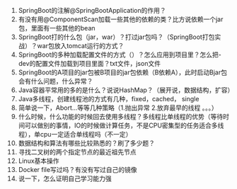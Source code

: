 1. SpringBoot的注解@SpringBootApplication的作用？
2. 有没有用@ComponentScan加载一些其他的依赖的类？比方说依赖一个jar包，里面有一些其他的bean
3. SpringBoot打的什么包（jar，war）？打过jar包吗？（SpringBoot打包实战）？war包放入tomcat运行的方式？
4. SpringBoot的多种加载配置文件的方式（）？怎么应用到项目里？怎么把-dev的配置文件加载到项目里面？txt文件，json文件
5. SpringBoot的A项目的jar包被B项目的jar包依赖（B依赖A），此时启动Bjar包会有什么问题，什么异常？
6. Java容器平常用的多的是什么？说说HashMap？（展开说，数据结构，扩容）
7. Java多线程，创建线程池的方式有几种，fixed，cached， single
8. 简单说一下，Abort…等等几种策略（1.抛出异常 2.放弃最早的线程 。。。）
9. 什么时候，什么功能的时候回去使用多线程？多线程比单线程的优势（等待时间可以做别的事情，IO的时候做计算任务，不是CPU密集型的任务适合多线程），单cpu一定适合单线程吗（不一定）
10. 数据结构和算法有哪些比较熟悉的？刷了多少题？
11. 寻找二叉树的两个指定节点的最近祖先节点
12. Linux基本操作
13. Docker file写过吗？有没有写过自己的镜像
14. 说一下，怎么证明自己学习能力强